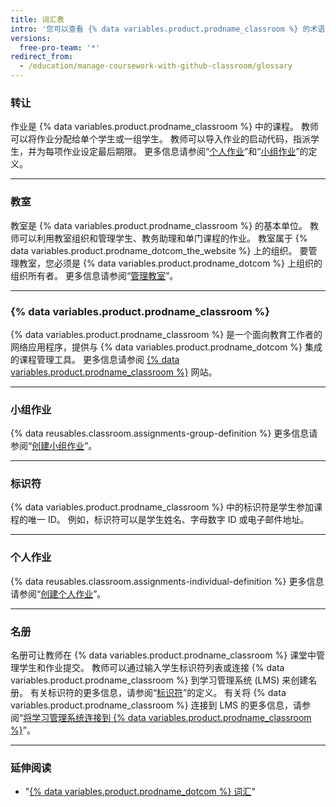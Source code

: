 ```yaml
---
title: 词汇表
intro: '您可以查看 {% data variables.product.prodname_classroom %} 的术语解释。'
versions:
  free-pro-team: '*'
redirect_from:
  - /education/manage-coursework-with-github-classroom/glossary
---
```

### 转让

作业是 {% data variables.product.prodname_classroom %} 中的课程。 教师可以将作业分配给单个学生或一组学生。 教师可以导入作业的启动代码，指派学生，并为每项作业设定最后期限。 更多信息请参阅“[个人作业](#individual-assignment)”和“[小组作业](#group-assignment)”的定义。

---

### 教室

教室是 {% data variables.product.prodname_classroom %} 的基本单位。 教师可以利用教室组织和管理学生、教务助理和单门课程的作业。 教室属于 {% data variables.product.prodname_dotcom_the_website %} 上的组织。 要管理教室，您必须是 {% data variables.product.prodname_dotcom %} 上组织的组织所有者。 更多信息请参阅“[管理教室](/education/manage-coursework-with-github-classroom/manage-classrooms)”。

---

### {% data variables.product.prodname_classroom %}

{% data variables.product.prodname_classroom %} 是一个面向教育工作者的网络应用程序，提供与 {% data variables.product.prodname_dotcom %} 集成的课程管理工具。 更多信息请参阅 [{% data variables.product.prodname_classroom %}](https://classroom.github.com/) 网站。

---

### 小组作业

{% data reusables.classroom.assignments-group-definition %} 更多信息请参阅“[创建小组作业](/education/manage-coursework-with-github-classroom/create-a-group-assignment)”。

---

### 标识符

{% data variables.product.prodname_classroom %} 中的标识符是学生参加课程的唯一 ID。 例如，标识符可以是学生姓名、字母数字 ID 或电子邮件地址。

---

### 个人作业

{% data reusables.classroom.assignments-individual-definition %} 更多信息请参阅“[创建个人作业](/education/manage-coursework-with-github-classroom/create-an-individual-assignment)”。

---

### 名册

名册可让教师在 {% data variables.product.prodname_classroom %} 课堂中管理学生和作业提交。 教师可以通过输入学生标识符列表或连接 {% data variables.product.prodname_classroom %} 到学习管理系统 (LMS) 来创建名册。 有关标识符的更多信息，请参阅“[标识符](#identifier)”的定义。 有关将 {% data variables.product.prodname_classroom %} 连接到 LMS 的更多信息，请参阅“[将学习管理系统连接到 {% data variables.product.prodname_classroom %}](/education/manage-coursework-with-github-classroom/connect-a-learning-management-system-to-github-classroom)”。

---

### 延伸阅读

- "[{% data variables.product.prodname_dotcom %} 词汇](/github/getting-started-with-github/github-glossary)"
